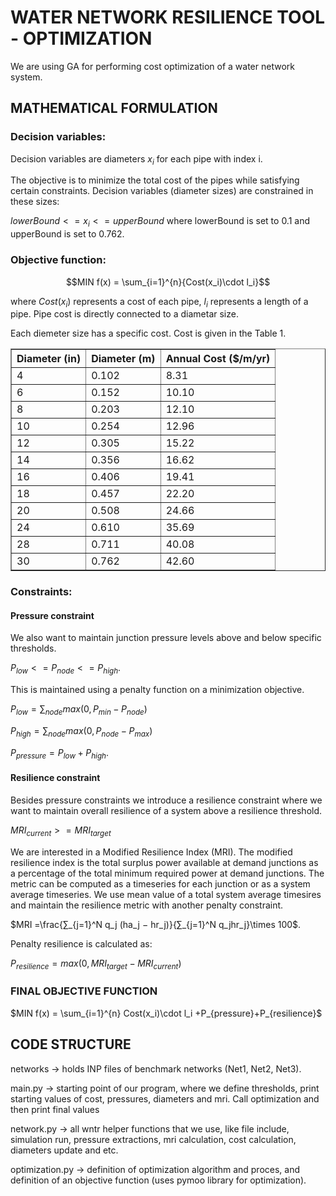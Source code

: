 # WATER NETWORK RESILIENCE TOOL - OPTIMIZATION

We are using GA for performing cost optimization of a water network system.

## MATHEMATICAL FORMULATION

### Decision variables:

Decision variables are diameters $x_i$ for each pipe with index i.

The objective is to minimize the total cost of the pipes while satisfying certain constraints. Decision variables (diameter sizes) are constrained in these sizes:

$lowerBound<=x_i<=upperBound$ where lowerBound is set to 0.1 and upperBound is set to 0.762.

### Objective function:

$$MIN f(x) = \sum_{i=1}^{n}{Cost(x_i)\cdot l_i}$$

where $Cost(x_i)$ represents a cost of each pipe, $l_i$ represents a length of a pipe. Pipe cost is directly connected to a diametar size.

Each diemeter size has a specific cost. Cost is given in the Table 1.

<table border="1">
  <tr>
    <th>Diameter (in)</th>
    <th>Diameter (m)</th>
    <th>Annual Cost ($/m/yr)</th>
  </tr>
  <tr>
    <td>4</td>
    <td>0.102</td>
    <td>8.31</td>
  </tr>
  <tr>
    <td>6</td>
    <td>0.152</td>
    <td>10.10</td>
  </tr>
  <tr>
    <td>8</td>
    <td>0.203</td>
    <td>12.10</td>
  </tr>
  <tr>
    <td>10</td>
    <td>0.254</td>
    <td>12.96</td>
  </tr>
  <tr>
    <td>12</td>
    <td>0.305</td>
    <td>15.22</td>
  </tr>
  <tr>
    <td>14</td>
    <td>0.356</td>
    <td>16.62</td>
  </tr>
  <tr>
    <td>16</td>
    <td>0.406</td>
    <td>19.41</td>
  </tr>
  <tr>
    <td>18</td>
    <td>0.457</td>
    <td>22.20</td>
  </tr>
  <tr>
    <td>20</td>
    <td>0.508</td>
    <td>24.66</td>
  </tr>
  <tr>
    <td>24</td>
    <td>0.610</td>
    <td>35.69</td>
  </tr>
  <tr>
    <td>28</td>
    <td>0.711</td>
    <td>40.08</td>
  </tr>
  <tr>
    <td>30</td>
    <td>0.762</td>
    <td>42.60</td>
  </tr>
</table>

### Constraints:

#### Pressure constraint

We also want to maintain junction pressure levels above and below specific thresholds. 

$P_{low}<=P_{node}<=P_{high}$.

This is maintained using a penalty function on a minimization objective.

$P_{low} = \sum_{node} max(0, P_{min}-P_{node})$

$P_{high} = \sum_{node} max(0, P_{node}-P_{max})$

$P_{pressure}=P_{low}+P_{high}$.

#### Resilience constraint

Besides pressure constraints we introduce a resilience constraint where we want to maintain overall resilience of a system above a resilience threshold.

$MRI_{current}>=MRI_{target}$

We are interested in a Modified Resilience Index (MRI). The modified resilience index is the total surplus power available at demand junctions as a percentage of the total minimum required power at demand junctions. The metric can be computed as a timeseries for each junction or as a system average timeseries. We use mean value of a total system average timesires and maintain the resilience metric with another penalty constraint.

$MRI =\frac{∑_{j=1}^N q_j (ha_j − hr_j)}{∑_{j=1}^N q_jhr_j}\times 100$.

Penalty resilience is calculated as:

$P_{resilience}=max(0, MRI_{target}-MRI_{current})$

### FINAL OBJECTIVE FUNCTION

$MIN f(x) = \sum_{i=1}^{n} Cost(x_i)\cdot l_i +P_{pressure}+P_{resilience}$

## CODE STRUCTURE

networks -> holds INP files of benchmark networks (Net1, Net2, Net3).

main.py -> starting point of our program, where we define thresholds, print starting values of cost, pressures, diameters and mri. Call optimization and then print final values

network.py -> all wntr helper functions that we use, like file include, simulation run, pressure extractions, mri calculation, cost calculation, diameters update and etc.

optimization.py -> definition of optimization algorithm and proces, and definition of an objective function (uses pymoo library for optimization).
